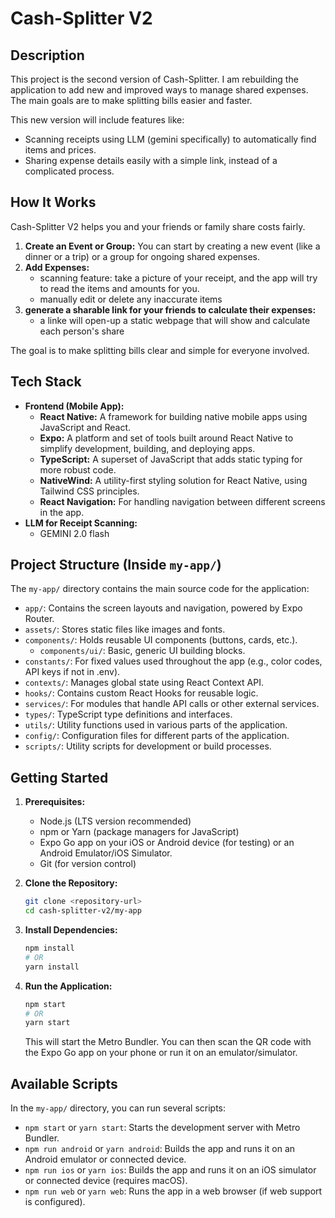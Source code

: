 # Cash-Splitter V2

## Description

This project is the second version of Cash-Splitter. I am rebuilding the application to add new and improved ways to manage shared expenses. 
The main goals are to make splitting bills easier and faster.

This new version will include features like:

- Scanning receipts using LLM (gemini specifically) to automatically find items and prices.
- Sharing expense details easily with a simple link, instead of a complicated process.

## How It Works

Cash-Splitter V2 helps you and your friends or family share costs fairly.

1.  **Create an Event or Group:** You can start by creating a new event (like a dinner or a trip) or a group for ongoing shared expenses.
2.  **Add Expenses:**
    - scanning feature: take a picture of your receipt, and the app will try to read the items and amounts for you.
    - manually edit or delete any inaccurate items
4.  **generate a sharable link for your friends to calculate their expenses:**
    - a linke will open-up a static webpage that will show and calculate each person's share

The goal is to make splitting bills clear and simple for everyone involved.


## Tech Stack
- **Frontend (Mobile App):**
  - **React Native:** A framework for building native mobile apps using JavaScript and React.
  - **Expo:** A platform and set of tools built around React Native to simplify development, building, and deploying apps.
  - **TypeScript:** A superset of JavaScript that adds static typing for more robust code.
  - **NativeWind:** A utility-first styling solution for React Native, using Tailwind CSS principles.
  - **React Navigation:** For handling navigation between different screens in the app.
- **LLM for Receipt Scanning:**
    - GEMINI 2.0 flash

## Project Structure (Inside `my-app/`)

The `my-app/` directory contains the main source code for the application:

- `app/`: Contains the screen layouts and navigation, powered by Expo Router.
- `assets/`: Stores static files like images and fonts.
- `components/`: Holds reusable UI components (buttons, cards, etc.).
  - `components/ui/`: Basic, generic UI building blocks.
- `constants/`: For fixed values used throughout the app (e.g., color codes, API keys if not in .env).
- `contexts/`: Manages global state using React Context API.
- `hooks/`: Contains custom React Hooks for reusable logic.
- `services/`: For modules that handle API calls or other external services.
- `types/`: TypeScript type definitions and interfaces.
- `utils/`: Utility functions used in various parts of the application.
- `config/`: Configuration files for different parts of the application.
- `scripts/`: Utility scripts for development or build processes.

## Getting Started
1.  **Prerequisites:**
    - Node.js (LTS version recommended)
    - npm or Yarn (package managers for JavaScript)
    - Expo Go app on your iOS or Android device (for testing) or an Android Emulator/iOS Simulator.
    - Git (for version control)

2.  **Clone the Repository:**

    ```bash
    git clone <repository-url>
    cd cash-splitter-v2/my-app
    ```

3.  **Install Dependencies:**

    ```bash
    npm install
    # OR
    yarn install
    ```

4.  **Run the Application:**
    ```bash
    npm start
    # OR
    yarn start
    ```
    This will start the Metro Bundler. You can then scan the QR code with the Expo Go app on your phone or run it on an emulator/simulator.

## Available Scripts

In the `my-app/` directory, you can run several scripts:

- `npm start` or `yarn start`: Starts the development server with Metro Bundler.
- `npm run android` or `yarn android`: Builds the app and runs it on an Android emulator or connected device.
- `npm run ios` or `yarn ios`: Builds the app and runs it on an iOS simulator or connected device (requires macOS).
- `npm run web` or `yarn web`: Runs the app in a web browser (if web support is configured).